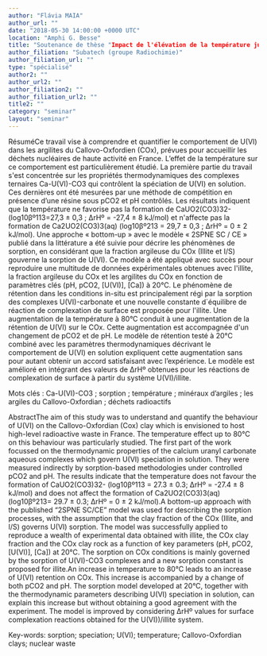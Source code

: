 ```yaml
---
author: "Flávia MAIA"
author_url: ""
date: "2018-05-30 14:00:00 +0000 UTC"
location: "Amphi G. Besse"
title: "Soutenance de thèse "Impact de l'élévation de la température jusqu'à 80ºC sur le comportement des radionucléides dans la Callovo-Oxfordien : application à l'uranium""
author_filiation: "Subatech (groupe Radiochimie)"
author_filiation_url: ""
type: "spécialisé"
author2: ""
author_url2: ""
author_filiation2: ""
author_filiation_url2: ""
title2: ""
category: "seminar" 
layout: "seminar"
---
```

RésuméCe travail vise à comprendre et quantifier le comportement de U(VI) dans les argilites du Callovo-Oxfordien (COx), prévues pour accueillir les déchets nucléaires de haute activité en France. L’effet de la température sur ce comportement est particulièrement étudié. La première partie du travail s'est concentrée sur les propriétés thermodynamiques des complexes ternaires Ca-U(VI)-CO3 qui contrôlent la spéciation de U(VI) en solution. Ces dernières ont été mesurées par une méthode de compétition en présence d’une résine sous pCO2 et pH contrôlés. Les résultats indiquent que la température ne favorise pas la formation de CaUO2(CO3)32- (log10βº113=27,3 ± 0,3 ; ΔrHº = -27,4 ± 8 kJ/mol) et n'affecte pas la formation de Ca2UO2(CO3)3(aq) (log10βº213 = 29,7 ± 0,3 ; ΔrHº = 0 ± 2 kJ/mol). Une approche « bottom-up » avec le modèle « 2SPNE SC / CE » publié dans la littérature a été suivie pour décrire les phénomènes de sorption, en considérant que la fraction argileuse du COx (Illite et I/S) gouverne la sorption de U(VI). Ce modèle a été appliqué avec succès pour reproduire une multitude de données expérimentales obtenues avec l'illite, la fraction argileuse du COx et les argilites du COx en fonction de paramètres clés (pH, pCO2, [U(VI)], [Ca]) à 20°C. Le phénomène de rétention dans les conditions in-situ est principalement régi par la sorption des complexes U(VI)-carbonate et une nouvelle constante d´équilibre de réaction de complexation de surface est proposée pour l'illite. Une augmentation de la température à 80°C conduit à une augmentation de la rétention de U(VI) sur le COx. Cette augmentation est accompagnée d'un changement de pCO2 et de pH. Le modèle de rétention testé à 20°C combiné avec les paramètres thermodynamiques décrivant le comportement de U(VI) en solution expliquent cette augmentation sans pour autant obtenir un accord satisfaisant avec l’expérience. Le modèle est amélioré en intégrant des valeurs de ΔrHº obtenues pour les réactions de complexation de surface à partir du système U(VI)/illite.

Mots clés : Ca-U(VI)-CO3 ; sorption ; température ; minéraux d’argiles ; les argiles du Callovo-Oxfordian ; déchets radioactifs 

AbstractThe aim of this study was to understand and quantify the behaviour of U(VI) on the Callovo-Oxfordian (Cox) clay which is envisioned to host high-level radioactive waste in France. The temperature effect up to 80°C on this behaviour was particularly studied. The first part of the work focussed on the thermodynamic properties of the calcium uranyl carbonate aqueous complexes which govern U(VI) speciation in solution. They were measured indirectly by sorption-based methodologies under controlled pCO2 and pH. The results indicate that the temperature does not favour the formation of CaUO2(CO3)32- (log10βº113 = 27.3 ± 0.3; ΔrHº = -27.4 ± 8 kJ/mol) and does not affect the formation of Ca2UO2(CO3)3(aq) (log10βº213= 29.7 ± 0.3; ΔrHº = 0 ± 2 kJ/mol).A bottom-up approach with the published “2SPNE SC/CE” model was used for describing the sorption processes, with the assumption that the clay fraction of the COx (Illite, and I/S) governs U(VI) sorption. The model was successfully applied to reproduce a wealth of experimental data obtained with illite, the COx clay fraction and the COx clay rock as a function of key parameters (pH, pCO2, [U(VI)], [Ca]) at 20°C. The sorption on COx conditions is mainly governed by the sorption of U(VI)-CO3 complexes and a new sorption constant is proposed for illite.An increase in temperature to 80°C leads to an increase of U(VI) retention on COx. This increase is accompanied by a change of both pCO2 and pH. The sorption model developed at 20°C, together with the thermodynamic parameters describing U(VI) speciation in solution, can explain this increase but without obtaining a good agreement with the experiment. The model is improved by considering ΔrHº values for surface complexation reactions obtained for the U(VI))/illite system.


Key-words: sorption; speciation; U(VI); temperature; Callovo-Oxfordian clays; nuclear waste

